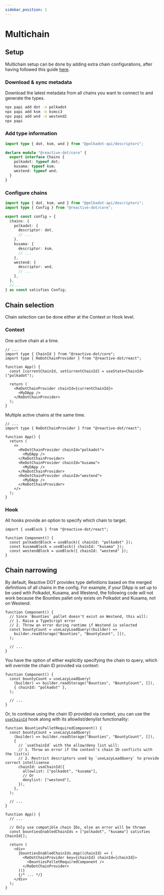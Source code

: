 ```yaml
---
sidebar_position: 1
---
```


# Multichain

## Setup

Multichain setup can be done by adding extra chain configurations, after having followed this guide [here](../getting-started/setup.mdx).

### Download & sync metadata

Download the latest metadata from all chains you want to connect to and generate the types.

```sh
npx papi add dot -n polkadot
npx papi add ksm -n ksmcc3
npx papi add wnd -n westend2
npx papi
```

### Add type information

```ts title="redot.d.ts"
import type { dot, ksm, wnd } from "@polkadot-api/descriptors";

declare module "@reactive-dot/core" {
  export interface Chains {
    polkadot: typeof dot;
    kusama: typeof ksm;
    westend: typeof wnd;
  }
}
```

### Configure chains

```ts title="config.ts"
import type { dot, ksm, wnd } from "@polkadot-api/descriptors";
import type { Config } from "@reactive-dot/core";

export const config = {
  chains: {
    polkadot: {
      descriptor: dot,
      // ...
    },
    kusama: {
      descriptor: ksm,
      // ...
    },
    westend: {
      descriptor: wnd,
      // ...
    },
  },
  //...
} as const satisfies Config;
```

## Chain selection

Chain selection can be done either at the Context or Hook level.

### Context

One active chain at a time.

```tsx
// ...
import type { ChainId } from "@reactive-dot/core";
import type { ReDotChainProvider } from "@reactive-dot/react";

function App() {
  const [currentChainId, setCurrentChainId] = useState<ChainId>("polkadot");

  return (
    <ReDotChainProvider chainId={currentChainId}>
      <MyDApp />
    </ReDotChainProvider>
  );
}
```

Multiple active chains at the same time.

```tsx
// ...
import type { ReDotChainProvider } from "@reactive-dot/react";

function App() {
  return (
    <>
      <ReDotChainProvider chainId="polkadot">
        <MyDApp />
      </ReDotChainProvider>
      <ReDotChainProvider chainId="kusama">
        <MyDApp />
      </ReDotChainProvider>
      <ReDotChainProvider chainId="westend">
        <MyDApp />
      </ReDotChainProvider>
    </>
  );
}
```

### Hook

All hooks provide an option to specify which chain to target.

```tsx
import { useBlock } from "@reactive-dot/react";

function Component() {
  const polkadotBlock = useBlock({ chainId: "polkadot" });
  const kusamaBlock = useBlock({ chainId: "kusama" });
  const westendBlock = useBlock({ chainId: "westend" });
}
```

## Chain narrowing

By default, Reactive DOT provides type definitions based on the merged definitions of all chains in the config. For example, if your DApp is set up to be used with Polkadot, Kusama, and Westend, the following code will not work because the Bounties pallet only exists on Polkadot and Kusama, not on Westend:

```tsx
function Component() {
  // Since `Bounties` pallet doesn't exist on Westend, this will:
  // 1. Raise a TypeScript error
  // 2. Throw an error during runtime if Westend is selected
  const bountyCount = useLazyLoadQuery((builder) =>
    builder.readStorage("Bounties", "BountyCount", []),
  );

  // ...
}
```

You have the option of either explicitly specifying the chain to query, which will override the chain ID provided via context:

```tsx
function Component() {
  const bountyCount = useLazyLoadQuery(
    (builder) => builder.readStorage("Bounties", "BountyCount", []),
    { chainId: "polkadot" },
  );

  // ...
}
```

Or, to continue using the chain ID provided via context, you can use the [`useChainId`](/api/react/function/useChainId) hook along with its allowlist/denylist functionality:

```tsx
function BountiesPalletRequiredComponent() {
  const bountyCount = useLazyLoadQuery(
    (builder) => builder.readStorage("Bounties", "BountyCount", []),
    {
      // `useChainId` with the allow/deny list will:
      // 1. Throw an error if the context's chain ID conflicts with the list(s)
      // 2. Restrict descriptors used by `useLazyLoadQuery` to provide correct intellisense
      chainId: useChainId({
        allowlist: ["polkadot", "kusama"],
        // Or
        denylist: ["westend"],
      }),
    },
  );

  // ...
}

function App() {
  // ...

  // Only use compatible chain IDs, else an error will be thrown
  const bountiesEnabledChainIds = ["polkadot", "kusama"] satisfies ChainId[];

  return (
    <div>
      {bountiesEnabledChainIds.map((chainId) => (
        <ReDotChainProvider key={chainId} chainId={chainId}>
          <BountiesPalletRequiredComponent />
        </ReDotChainProvider>
      ))}
      {/* ... */}
    </div>
  );
}
```
